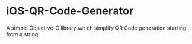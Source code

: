 # iOS-QR-Code-Generator
A simple Objective-C library which simplify QR Code generation starting from a string
